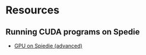 # Resources

## Running CUDA programs on Spedie
* [GPU on Spiedie (advanced)](https://spiediedocs.binghamton.edu/tutorials/spiedie_gpu_compute.html)
